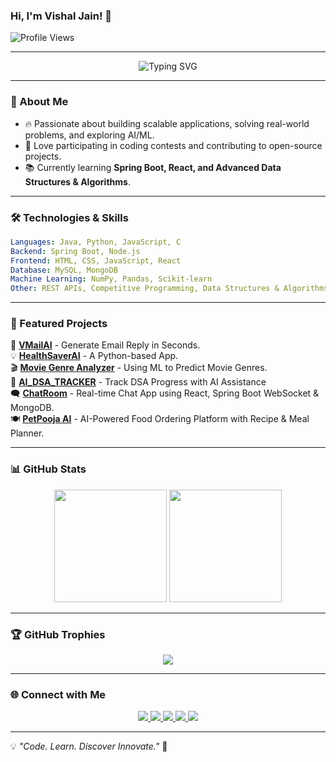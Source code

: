 ### Hi, I'm Vishal Jain! 👋  

![Profile Views](https://komarev.com/ghpvc/?username=vishal-jain2003&color=blue&style=flat-square)  

---

<div align="center">
  <img src="https://readme-typing-svg.herokuapp.com?font=Fira+Code&pause=1000&color=F75C7E&width=435&lines=Java+Full-Stack+Developer;AI+%26+ML+Enthusiast;Competitive+Programmer;Building+Scalable+Apps" alt="Typing SVG" />
</div>

---

### 🚀 About Me
- 🔥 Passionate about building scalable applications, solving real-world problems, and exploring AI/ML.
- 🎯 Love participating in coding contests and contributing to open-source projects.
- 📚 Currently learning **Spring Boot, React, and Advanced Data Structures & Algorithms**.

---

### 🛠️ Technologies & Skills
```yaml
Languages: Java, Python, JavaScript, C
Backend: Spring Boot, Node.js
Frontend: HTML, CSS, JavaScript, React
Database: MySQL, MongoDB
Machine Learning: NumPy, Pandas, Scikit-learn
Other: REST APIs, Competitive Programming, Data Structures & Algorithms
```

---

### 📌 Featured Projects  
🚀 **[VMailAI](https://vmailai.netlify.app)** - Generate Email Reply in Seconds.  
💡 **[HealthSaverAI](https://github.com/Vishal-jain2003/HealthSaver_AI)** - A Python-based App.  
🎬 **[Movie Genre Analyzer](https://moviegenreanalyzerjainai.streamlit.app/)** - Using ML to Predict Movie Genres.  
🧠 **[AI_DSA_TRACKER](https://ai-dsa-tracker.vercel.app/)** - Track DSA Progress with AI Assistance  
🗨️ **[ChatRoom](https://chatroom-eight-alpha.vercel.app/)** - Real-time Chat App using React, Spring Boot WebSocket & MongoDB.  
🍽️ **[PetPooja AI](https://petpooja-ai.vercel.app)** - AI-Powered Food Ordering Platform with Recipe & Meal Planner.



---

### 📊 GitHub Stats
<div align="center">
  <img src="https://github-readme-stats.vercel.app/api?username=vishal-jain2003&show_icons=true&theme=radical" height="180px"/>
  <img src="https://github-readme-stats.vercel.app/api/top-langs/?username=vishal-jain2003&layout=compact&theme=radical" height="180px"/>
</div>

---

### 🏆 GitHub Trophies
<p align="center">
  <img src="https://github-profile-trophy.vercel.app/?username=vishal-jain2003&theme=radical&no-bg=true&no-frame=true" />
</p>

---

### 🌐 Connect with Me
<p align="center">
  <a href="https://www.linkedin.com/in/vishal-jain-754a33254/">
    <img src="https://img.shields.io/badge/LinkedIn-0A66C2?style=for-the-badge&logo=linkedin&logoColor=white"/>
  </a>
  <a href="https://leetcode.com/u/jain_Vishalvj/">
    <img src="https://img.shields.io/badge/LeetCode-FFA116?style=for-the-badge&logo=leetcode&logoColor=white"/>
  </a>
  <a href="https://codeforces.com/profile/vishalvj221">
    <img src="https://img.shields.io/badge/Codeforces-1F8ACB?style=for-the-badge&logo=codeforces&logoColor=white"/>
  </a>
  <a href="https://auth.geeksforgeeks.org/user/vishal2k54/">
    <img src="https://img.shields.io/badge/GeeksforGeeks-2F8D46?style=for-the-badge&logo=geeksforgeeks&logoColor=white"/>
  </a>
  <a href="https://www.hackerrank.com/vishal_jain12345">
    <img src="https://img.shields.io/badge/HackerRank-2EC866?style=for-the-badge&logo=hackerrank&logoColor=white"/>
  </a>
</p>

---

💡 *"Code. Learn. Discover Innovate."* 🚀
